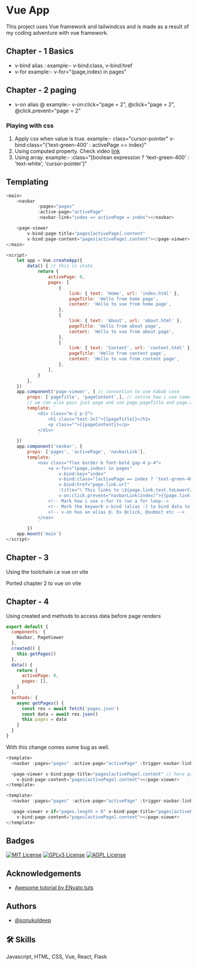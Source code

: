 
# Vue App

This project uses Vue framework and tailwindcss and is made as a result of my coding adventure with vue framework. 

## Chapter - 1 Basics 
* v-bind alias : example:- v-bind:class, v-bind:href
* v-for example:- v-for="(page,index) in pages"

## Chapter - 2 paging 
* v-on alias @ example:- v-on:click="page = 2", @click="page = 2", @click.prevent="page = 2"

### Playing with css
1. Apply css when value is true. example:- class="cursor-pointer" v-bind:class="{'text-green-400' : activePage == index}"
1. Using computed property. Check video [link](https://www.youtube.com/watch?v=1GNsWa_EZdw&t=46m00s)
1. Using array. example:- :class="[boolean expression ? 'text-green-400' : 'text-white', 'cursor-pointer']"

## Templating 
```js
<main>
    <navbar 
            :pages="pages" 
            :active-page="activePage" 
            :navbar-link="index => activePage = index"></navbar>

    <page-viewer 
        v-bind:page-title="pages[activePage].content"
        v-bind:page-content="pages[activePage].content"></page-viewer>
</main>

<script>
    let app = Vue.createApp({
        data() { // this is state
            return {
                activePage: 0,
                pages: [
                    {
                        link: { text: 'Home', url: 'index.html' },
                        pageTitle: 'Hello from home page',
                        content: 'Hello to vue from home page',
                    },
                    {
                        link: { text: 'About', url: 'about.html' },
                        pageTitle: 'Hello from about page',
                        content: 'Hello to vue from about page',
                    },
                    {
                        link: { text: 'Content', url: 'content.html' },
                        pageTitle: 'Hello from content page',
                        content: 'Hello to vue from content page',
                    },
                ],
            }
        },
    })
    app.component('page-viewer', { // convention to use kabab case
        props: ['pageTitle', 'pageContent',], // notice how i use camel case here and kabab case when i'm passing data
        // we can also pass just page and use page.pageTitle and page.content below
        template: `
            <div class="m-2 p-2">
                <h1 class="text-3xl">{{pageTitle}}</h1>
                <p class="">{{pageContent}}</p>
            </div>
            `
    })
    app.component('navbar', {
        props: ['pages', 'activePage', 'navbarLink'],
        template: `
            <nav class="flex border-b font-bold gap-4 p-4">
                <a v-for="(page,index) in pages" 
                    v-bind:key="index"
                    v-bind:class="[activePage == index ? 'text-green-400' : '', 'cursor-pointer']" 
                    v-bind:href="page.link.url"
                    :title="\`This links to \${page.link.text.toLowerCase()} page\`"
                    v-on:click.prevent="navbarLink(index)">{{page.link.text}}</a>
                <!-- Mark how i use v-for to run a for loop-->
                <!-- Mark the keywork v-bind (alias :) to bind data to attribute  -->
                <!-- v-on has an alias @. Ex @click, @submit etc -->
            </nav>
            `
        })
    app.mount('main')
</script>
```

## Chapter - 3
Using the toolchain i.e vue on vite

Ported chapter 2 to vue on vite 

## Chapter - 4
Using created and methods to access data before page renders
```jsx
export default {
  components: {
    Navbar, PageViewer
  },
  created() {
    this.getPages()
  },
  data() {
    return {
      activePage: 0,
      pages: [],
    }
  },
  methods: {
    async getPages() {
      const res = await fetch('pages.json')
      const data = await res.json()
      this.pages = data
    }
  }
}
```
With this change comes some bug as well. 
```js
<template>
  <navbar :pages="pages" :active-page="activePage" :trigger-navbar-link="index => activePage = index"></navbar>

  <page-viewer v-bind:page-title="pages[activePage].content" // here pages[activePage] returns undefined since initially pages is empty so to fix this we use the this code with minor modification as shown below
    v-bind:page-content="pages[activePage].content"></page-viewer>
</template>

<template>
  <navbar :pages="pages" :active-page="activePage" :trigger-navbar-link="index => activePage = index"></navbar>

  <page-viewer v-if="pages.length > 0" v-bind:page-title="pages[activePage].content"
    v-bind:page-content="pages[activePage].content"></page-viewer>
</template>
```

## Badges

[![MIT License](https://img.shields.io/badge/License-MIT-green.svg)](https://choosealicense.com/licenses/mit/) 
[![GPLv3 License](https://img.shields.io/badge/License-GPL%20v3-yellow.svg)](https://opensource.org/licenses/)
[![AGPL License](https://img.shields.io/badge/license-AGPL-blue.svg)](http://www.gnu.org/licenses/agpl-3.0)


## Acknowledgements

 - [Awesome tutorial by ENvato tuts](https://www.youtube.com/watch?v=1GNsWa_EZdw)



## Authors

- [@sonukuldeep](https://www.github.com/sonukuldeepe)


## 🛠 Skills
Javascript, HTML, CSS, Vue, React, Flask
